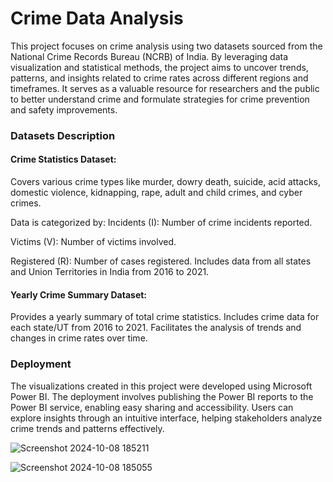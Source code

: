 # Crime Data Analysis

This project focuses on crime analysis using two datasets sourced from the National Crime Records Bureau (NCRB) of India. By leveraging data visualization and statistical methods, the project aims to uncover trends, patterns, and insights related to crime rates across different regions and timeframes. It serves as a valuable resource for researchers and the public to better understand crime and formulate strategies for crime prevention and safety improvements.


### Datasets Description
#### Crime Statistics Dataset:

Covers various crime types like murder, dowry death, suicide, acid attacks, domestic violence, kidnapping, rape, adult and child crimes, and cyber crimes.

Data is categorized by:
Incidents (I): Number of crime incidents reported.

Victims (V): Number of victims involved.

Registered (R): Number of cases registered.
Includes data from all states and Union Territories in India from 2016 to 2021.

#### Yearly Crime Summary Dataset:

Provides a yearly summary of total crime statistics.
Includes crime data for each state/UT from 2016 to 2021.
Facilitates the analysis of trends and changes in crime rates over time.

### Deployment

The visualizations created in this project were developed using Microsoft Power BI. The deployment involves publishing the Power BI reports to the Power BI service, enabling easy sharing and accessibility. Users can explore insights through an intuitive interface, helping stakeholders analyze crime trends and patterns effectively.


![Screenshot 2024-10-08 185211](https://github.com/user-attachments/assets/588bd9c3-3ee3-40d2-800f-ff8bff6028cc)

![Screenshot 2024-10-08 185055](https://github.com/user-attachments/assets/da9fcee5-4f5f-42ff-b4c2-bbe541fb6dc1)

